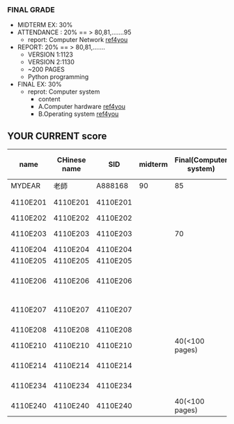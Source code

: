 ### FINAL GRADE
- MIDTERM EX: 30%
- ATTENDANCE : 20%  == > 80,81,.......95
  - report: Computer Network [ref4you](https://github.com/MyDearGreatTeacher/ComputerScience2022/tree/main/CourseMaterials/ComputerNetwork)
- REPORT:  20%  == > 80,81,.......
  - VERSION 1:1123
  - VERSION 2:1130
  - ~200 PAGES 
  - Python programming
- FINAL EX: 30% 
  - reprot: Computer system
    - content
    - A.Computer hardware [ref4you](https://github.com/MyDearGreatTeacher/ComputerScience2022/blob/main/CourseMaterials/ComputerHardware.md) 
    - B.Operating system  [ref4you](https://github.com/MyDearGreatTeacher/ComputerScience2022/blob/main/CourseMaterials/Operatingsystem.md)

## YOUR CURRENT score

| name |CHinese name| SID| midterm |Final(Computer system)| Python REPORT | Computer Network REPORT| PASS or not|
| -- | -- | -- | -- | -- | -- | -- | -- | 
| MYDEAR | 老師  | A888168 | 90 | 85 | 95 | 87 | PASS| 
| 4110E201| 4110E201 | 4110E201 |  |  | 80(200+ pages_2023) | | | 
| 4110E202| 4110E202 | 4110E202 |  |  |  | | | 
| 4110E203| 4110E203 | 4110E203 |  | 70 | 85(200+ pages_2023)  | 80| | 
| 4110E204| 4110E204 | 4110E204 |  |  |  | | | 
| 4110E205| 4110E205 | 4110E205 |  |  |  | | | 
| 4110E206| 4110E206 | 4110E206 |  |  |83  | 82| + linux CTF| 
| 4110E207| 4110E207 | 4110E207 |  |  | 80| 81| + linux CTF| 
| 4110E208| 4110E208 | 4110E208 |  |  | 85 |82 | | 
| 4110E210| 4110E210 | 4110E210 |  | 40(<100 pages) | 90(200+ pages) |40(<100 pages) | | 
| 4110E214| 4110E214 | 4110E214 |  | | 90(200+ pages) | | | 
| 4110E234| 4110E234  | 4110E234 |  |  | 95(300- pages) | | | 
| 4110E240| 4110E240  | 4110E240 |  | 40(<100 pages) | 90(200pages) | 40(<100 pages) | | 

